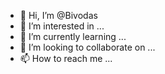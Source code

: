 - 👋 Hi, I’m @Bivodas
- 👀 I’m interested in ...
- 🌱 I’m currently learning ...
- 💞️ I’m looking to collaborate on ...
- 📫 How to reach me ...

<!---
Bivodas/Bivodas is a ✨ special ✨ repository because its `README.md` (this file) appears on your GitHub profile.
You can click the Preview link to take a look at your changes.
--->
